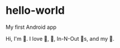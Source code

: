 # hello-world

My first Android app

Hi, I'm :rose:. I love :tennis:, :musical_note:, In-N-Out :hamburger:s, and my :iphone:.
